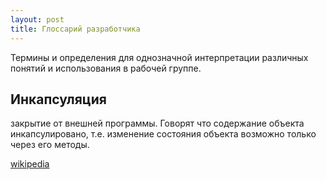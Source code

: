 ```yaml
---
layout: post
title: Глоссарий разработчика
---
```


Термины и определения для однозначной интерпретации различных понятий и использования в рабочей группе. 


## Инкапсуляция  
закрытие от внешней программы. Говорят что содержание объекта инкапсулировано, 
т.е. изменение состояния объекта возможно только через его методы.

[wikipedia](https://ru.wikipedia.org/wiki/Инкапсуляция_(программирование))




